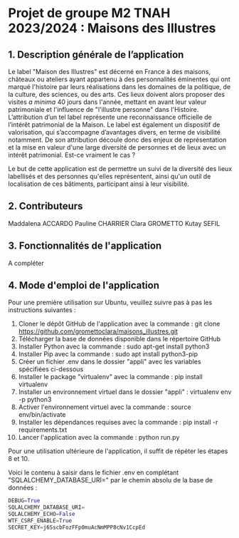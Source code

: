 # Projet de groupe M2 TNAH 2023/2024 : Maisons des Illustres

## 1. Description générale de l’application

Le label "Maison des Illustres" est décerné en France à des maisons, châteaux ou ateliers ayant appartenu à des personnalités éminentes qui ont marqué l'histoire par leurs réalisations dans les domaines de la politique, de la culture, des sciences, ou des arts. Ces lieux doivent alors proposer des visites *a minima* 40 jours dans l'année, mettant en avant leur valeur patrimoniale et l'influence de "l'illustre personne" dans l'Histoire. L’attribution d’un tel label représente une reconnaissance officielle de l’intérêt patrimonial de la Maison. Le label est également un dispositif de valorisation, qui s’accompagne d’avantages divers, en terme de visibilité notamment. De son attribution découle donc des enjeux de représentation et la mise en valeur d'une large diversité de personnes et de lieux avec un intérêt patrimonial. Est-ce vraiment le cas ? 

Le but de cette application est de permettre un suivi de la diversité des lieux labellisés et des personnes qu'elles représentent, ainsi qu'un outil de localisation de ces bâtiments, participant ainsi à leur visibilité.

## 2. Contributeurs

Maddalena ACCARDO
Pauline CHARRIER
Clara GROMETTO
Kutay SEFIL

## 3. Fonctionnalités de l'application

A compléter

## 4. Mode d'emploi de l'application 

Pour une première utilisation sur Ubuntu, veuillez suivre pas à pas les instructions suivantes :

1. Cloner le dépôt GitHub de l'application avec la commande : git clone https://github.com/gromettoclara/maisons_illustres.git
2. Télécharger la base de données disponible dans le répertoire GitHub
3. Installer Python avec la commande : sudo apt-get install python3
4. Installer Pip avec la commande : sudo apt install python3-pip
5. Créer un fichier .env dans le dossier "appli" avec les variables spécifiées ci-dessous
6. Installer le package "virtualenv" avec la commande : pip install virtualenv
7. Installer un environnement virtuel dans le dossier "appli" : virtualenv env -p python3
8. Activer l'environnement virtuel avec la commande : source env/bin/activate
9. Installer les dépendances requises avec la commande : pip install -r requirements.txt
10. Lancer l'application avec la commande : python run.py

Pour une utilisation ultérieure de l'application, il suffit de répéter les étapes 8 et 10.

Voici le contenu à saisir dans le fichier .env en complétant "SQLALCHEMY_DATABASE_URI=" par le chemin absolu de la base de données :

```Python
DEBUG=True
SQLALCHEMY_DATABASE_URI=
SQLALCHEMY_ECHO=False
WTF_CSRF_ENABLE=True
SECRET_KEY=j6SscbFozFFp0muAcNmMPP8cNv1CcpEd
```


